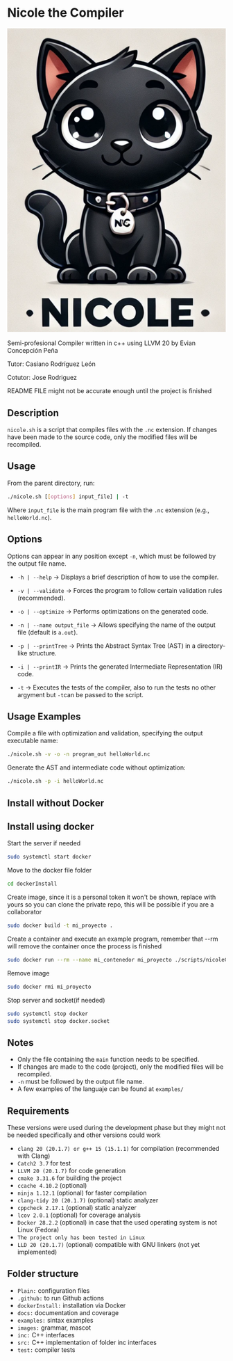 # Nicole the Compiler

![mascot](images/image.png)

Semi-profesional Compiler written in c++ using LLVM 20 by Evian Concepción Peña

Tutor: Casiano Rodríguez León

Cotutor: Jose Rodriguez

README FILE might not be accurate enough until the project is finished

## Description
`nicole.sh` is a script that compiles files with the `.nc` extension. If changes have been made to the source code, only the modified files will be recompiled.

## Usage
From the parent directory, run:
```sh
./nicole.sh [[options] input_file] | -t
```
Where `input_file` is the main program file with the `.nc` extension (e.g., `helloWorld.nc`).

## Options
Options can appear in any position except `-n`, which must be followed by the output file name.

- `-h | --help` → Displays a brief description of how to use the compiler.
- `-v | --validate` → Forces the program to follow certain validation rules (recommended).
- `-o | --optimize` → Performs optimizations on the generated code.
- `-n | --name output_file` → Allows specifying the name of the output file (default is `a.out`).
- `-p | --printTree` → Prints the Abstract Syntax Tree (AST) in a directory-like structure.
- `-i | --printIR` → Prints the generated Intermediate Representation (IR) code.

- `-t` → Executes the tests of the compiler, also to run the tests no other argyment but `-t`can be passed to the script.

## Usage Examples
Compile a file with optimization and validation, specifying the output executable name:
```sh
./nicole.sh -v -o -n program_out helloWorld.nc
```

Generate the AST and intermediate code without optimization:
```sh
./nicole.sh -p -i helloWorld.nc
```

## Install without Docker

## Install using docker
Start the server if needed
```sh
sudo systemctl start docker
```

Move to the docker file folder
```sh
cd dockerInstall
```

Create image, since it is a personal token it won't be shown, replace with yours so you can clone the private repo, this will be possible if you are a collaborator
```sh
sudo docker build -t mi_proyecto .
```

Create a container and execute an example program, remember that --rm will remove the container once the process is finished
```sh
sudo docker run --rm --name mi_contenedor mi_proyecto ./scripts/nicoleCompileAndRun.sh examples/aa.nc -p
```

Remove image
```sh
sudo docker rmi mi_proyecto
```

Stop server and socket(if needed)
```sh
sudo systemctl stop docker
sudo systemctl stop docker.socket
```

## Notes
- Only the file containing the `main` function needs to be specified.
- If changes are made to the code (project), only the modified files will be recompiled.
- `-n` must be followed by the output file name.
- A few examples of the languaje can be found at `examples/`

## Requirements
These versions were used during the development phase but they might not be needed specifically and other versions could work
- `clang 20 (20.1.7) or g++ 15 (15.1.1)` for compilation (recommended with Clang)
- `Catch2 3.7` for test
- `LLVM 20 (20.1.7)` for code generation
- `cmake 3.31.6` for building the project
- `ccache 4.10.2` (optional)
- `ninja 1.12.1` (optional) for faster compilation
- `clang-tidy 20 (20.1.7)` (optional) static analyzer
- `cppcheck 2.17.1` (optional) static analyzer
- `lcov 2.0.1` (optional) for coverage analysis
- `Docker 28.2.2` (optional) in case that the used operating system is not Linux (Fedora)
- `The project only has been tested in Linux`
- `LLD 20 (20.1.7)` (optional) compatible with GNU linkers (not yet implemented)

## Folder structure

- `Plain:` configuration files
- `.github:` to run Github actions
- `dockerInstall:` installation via Docker
- `docs:` documentation and coverage
- `examples:` sintax examples
- `images:` grammar, mascot
- `inc:` C++ interfaces
- `src:` C++ implementation of folder inc interfaces
- `test:` compiler tests